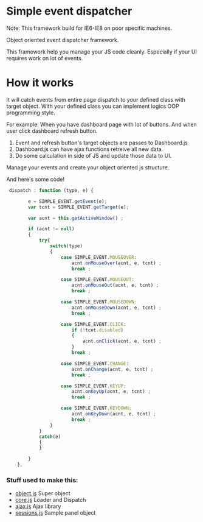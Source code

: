 # Simple event dispatcher

Note: This framework build for IE6-IE8 on poor specific machines.

Object oriented event dispatcher framework.

This framework help you manage your JS code cleanly. Especially if your UI requires work on lot of events.

# How it works

It will catch events from entire page dispatch to your defined class with target object. With your defined class you can implement logics OOP programming style.

For example: When you have dashboard page with lot of buttons. And when user click dashboard refresh button.

1. Event and refresh button's target objects are passes to Dashboard.js
2. Dashboard.js can have ajax functions retreive all new data.
3. Do some calculation in side of JS and update those data to UI.

Manage your events and create your object oriented js structure.

And here's some code! 

```javascript
 dispatch : function (type, e) {

        e = SIMPLE_EVENT.getEvent(e);
        var tcnt = SIMPLE_EVENT.getTarget(e);

        var acnt = this.getActiveWindow() ;

        if (acnt != null)
        {
            try{
                switch(type)
                {
                    case SIMPLE_EVENT.MOUSEOVER:
                        acnt.onMouseOver(acnt, e, tcnt) ;
                        break ;

                    case SIMPLE_EVENT.MOUSEOUT:
                        acnt.onMouseOut(acnt, e, tcnt) ;
                        break ;

                    case SIMPLE_EVENT.MOUSEDOWN:
                        acnt.onMouseDown(acnt, e, tcnt) ;
                        break ;

                    case SIMPLE_EVENT.CLICK:
                        if (!tcnt.disabled)
                        {
                            acnt.onClick(acnt, e, tcnt) ;
                        }
                        break ;

                    case SIMPLE_EVENT.CHANGE:
                        acnt.onChange(acnt, e, tcnt) ;
                        break ;

                    case SIMPLE_EVENT.KEYUP:
                        acnt.onKeyUp(acnt, e, tcnt) ;
                        break ;

                    case SIMPLE_EVENT.KEYDOWN:
                        acnt.onKeyDown(acnt, e, tcnt) ;
                        break ;
                }
            }
            catch(e)
            {
            }

        }
    },
```

### Stuff used to make this:

 * [object.js](https://github.com/Zogoo/simple-js/blob/master/object.js) Super object
 * [core.js](https://github.com/Zogoo/simple-js/blob/master/core.js) Loader and Dispatch
 * [ajax.js](https://github.com/Zogoo/simple-js/blob/master/ajax.js) Ajax library
 * [sessions.js](https://github.com/Zogoo/simple-js/blob/master/sessions.js) Sample panel object
